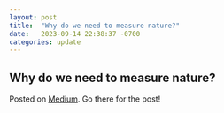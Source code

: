 ```yaml
---
layout: post
title:  "Why do we need to measure nature?"
date:   2023-09-14 22:38:37 -0700
categories: update
---
```


## Why do we need to measure nature?

Posted on 
[Medium](https://medium.com/@lucbettaieb/why-do-we-need-to-measure-nature-2f7deadf74a8). 
Go there for the post!
